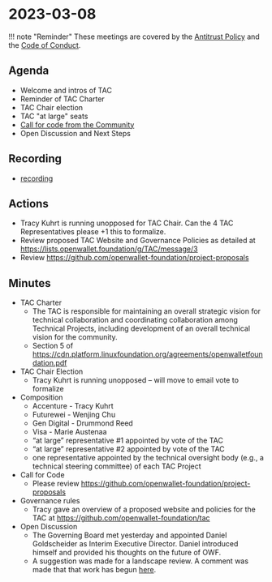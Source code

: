 # 2023-03-08

!!! note "Reminder"
    These meetings are covered by the [Antitrust Policy](../governance/antitrust.md) and the [Code of Conduct](../governance/code-of-conduct.md).

## Agenda
- Welcome and intros of TAC
- Reminder of TAC Charter
- TAC Chair election
- TAC "at large" seats
- [Call for code from the Community](https://github.com/openwallet-foundation/project-proposals)
- Open Discussion and Next Steps

## Recording
- [recording](https://zoom.us/rec/play/onZR9u2vDeJtXzh6O29DlBCUus9bPcii42EJ6kS856o7lfAxZjxnyZeNDxjc6nABLxr3SODHdMseabo.PchpQ4NFfFW6C2Xi?continueMode=true&_x_zm_rtaid=s6wtX80nT2GBxgWCKgm0Ew.1678372193696.841be78afaf795467f014ebb23f87915&_x_zm_rhtaid=123)

## Actions
- Tracy Kuhrt is running unopposed for TAC Chair.  Can the 4 TAC Representatives please +1 this to formalize.
- Review proposed TAC Website and Governance Policies as detailed at https://lists.openwallet.foundation/g/TAC/message/3
- Review https://github.com/openwallet-foundation/project-proposals

## Minutes

- TAC Charter
  - The TAC is responsible for maintaining an overall strategic vision for technical collaboration and coordinating collaboration among Technical Projects, including development of an overall technical vision for the community.
  - Section 5 of https://cdn.platform.linuxfoundation.org/agreements/openwalletfoundation.pdf
- TAC Chair Election
  - Tracy Kuhrt is running unopposed – will move to email vote to formalize
- Composition
  - Accenture - Tracy Kuhrt
  - Futurewei - Wenjing Chu
  - Gen Digital - Drummond Reed
  - Visa - Marie Austenaa
  - “at large” representative #1 appointed by vote of the TAC
  - “at large” representative #2 appointed by vote of the TAC
  - one representative appointed by the technical oversight body (e.g., a technical steering committee) of each TAC Project
- Call for Code
  - Please review https://github.com/openwallet-foundation/project-proposals
- Governance rules
  - Tracy gave an overview of a proposed website and policies for the TAC at https://github.com/openwallet-foundation/tac
- Open Discussion
  - The Governing Board met yesterday and appointed Daniel Goldscheider as Interim Executive Director.  Daniel introduced himself and provided his thoughts on the future of OWF.
  - A suggestion was made for a landscape review.  A comment was made that that work has begun [here](https://docs.google.com/spreadsheets/d/1SXX4F3i2vIZmMxgD4HtmiiUY1fB3OwPc_xziOoO_Zpk/edit#gid=0).
